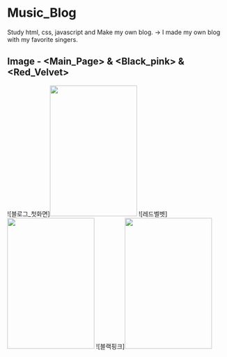 # Music_Blog
Study html, css, javascript and Make my own blog.
-> I made my own blog with my favorite singers.

Image - <Main_Page> & <Black_pink> & <Red_Velvet>
-------------------------------------------------
<div>
![블로그_첫화면]<img src="https://user-images.githubusercontent.com/67899069/89726563-c2e43600-da56-11ea-924d-666190ff63eb.png" width="200" height="300px"></img>
![레드벨벳]<img src="https://user-images.githubusercontent.com/67899069/89726566-c7105380-da56-11ea-9970-b0835914dd9a.png" width="200" height="300px"></img>
![블랙핑크]<img src="https://user-images.githubusercontent.com/67899069/89726567-caa3da80-da56-11ea-9f3c-137839a172ed.png" width="200" height="300px"></img>
</div>
